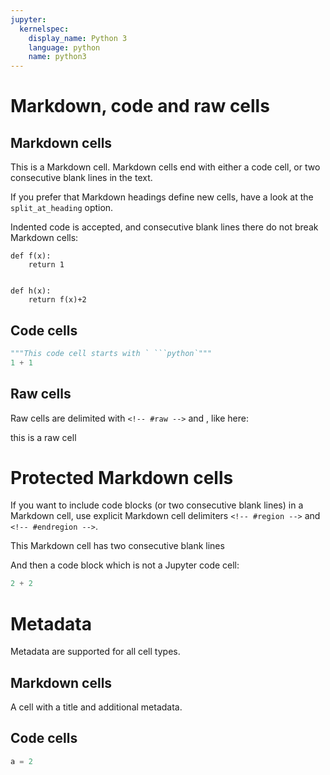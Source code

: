 ```yaml
---
jupyter:
  kernelspec:
    display_name: Python 3
    language: python
    name: python3
---
```


# Markdown, code and raw cells

## Markdown cells

This is a Markdown cell. Markdown cells end with either a code cell, or two consecutive blank lines in the text.

If you prefer that Markdown headings define new cells, have a look at the `split_at_heading` option.

Indented code is accepted, and consecutive blank lines there do not break Markdown cells:

    def f(x):
        return 1


    def h(x):
        return f(x)+2


## Code cells

```python
"""This code cell starts with ` ```python`"""
1 + 1
```

## Raw cells

Raw cells are delimited with `<!-- #raw -->` and <!-- #endraw -->, like here:
<!-- #raw -->
this is a raw cell
<!-- #endraw -->

# Protected Markdown cells

If you want to include code blocks (or two consecutive blank lines) in a Markdown cell, use explicit Markdown cell delimiters `<!-- #region -->` and `<!-- #endregion -->`.

<!-- #region -->
This Markdown cell has two consecutive blank lines


And then a code block which is not a Jupyter code cell:
```python
2 + 2
```
<!-- #endregion -->

# Metadata

Metadata are supported for all cell types.

## Markdown cells

<!-- #region Region title key="value" -->
A cell with a title and additional metadata.
<!-- #endregion -->

## Code cells

```python tags=["parameters"]
a = 2
```

